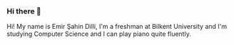 ### Hi there 👋

<!--
**EmirDilli/EmirDilli** is a ✨ _special_ ✨ repository because its `README.md` (this file) appears on your GitHub profile.

Here are some ideas to get you started:

- 🔭 I’m currently working on computer science
- 🌱 I’m currently learning java
- ⚡ Fun fact: I can play piano
--> Hi! My name is Emir Şahin Dilli, I'm a freshman at Bilkent University and I'm studying Computer Science and I can play piano quite fluently.
